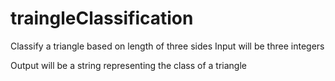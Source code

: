 # traingleClassification
Classify a triangle based on length of three sides
Input will be three integers

Output will be a string representing the class of a triangle
